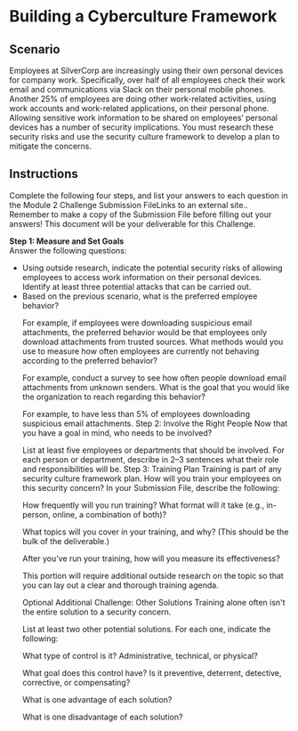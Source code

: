# Building a Cyberculture Framework

<h2>Scenario</h2>
Employees at SilverCorp are increasingly using their own personal devices for company work.
Specifically, over half of all employees check their work email and communications via Slack on their personal mobile phones.
Another 25% of employees are doing other work-related activities, using work accounts and work-related applications, on their personal phone.
Allowing sensitive work information to be shared on employees’ personal devices has a number of security implications. You must research these security risks and use the security culture framework to develop a plan to mitigate the concerns.

<h2>Instructions</h2>
Complete the following four steps, and list your answers to each question in the Module 2 Challenge Submission FileLinks to an external site.. Remember to make a copy of the Submission File before filling out your answers! This document will be your deliverable for this Challenge.
<br>

<b> Step 1: Measure and Set Goals </b>
<br>
Answer the following questions:
<ul> 
  <li>Using outside research, indicate the potential security risks of allowing employees to access work information on their personal devices. Identify at least three potential attacks that can be carried out. </li>
  <li>Based on the previous scenario, what is the preferred employee behavior? </li>

For example, if employees were downloading suspicious email attachments, the preferred behavior would be that employees only download attachments from trusted sources.
What methods would you use to measure how often employees are currently not behaving according to the preferred behavior?

For example, conduct a survey to see how often people download email attachments from unknown senders.
What is the goal that you would like the organization to reach regarding this behavior?

For example, to have less than 5% of employees downloading suspicious email attachments.
Step 2: Involve the Right People
Now that you have a goal in mind, who needs to be involved?

List at least five employees or departments that should be involved. For each person or department, describe in 2–3 sentences what their role and responsibilities will be.
Step 3: Training Plan
Training is part of any security culture framework plan. How will you train your employees on this security concern? In your Submission File, describe the following:

How frequently will you run training? What format will it take (e.g., in-person, online, a combination of both)?

What topics will you cover in your training, and why? (This should be the bulk of the deliverable.)

After you’ve run your training, how will you measure its effectiveness?

This portion will require additional outside research on the topic so that you can lay out a clear and thorough training agenda.

Optional Additional Challenge: Other Solutions
Training alone often isn't the entire solution to a security concern.

List at least two other potential solutions. For each one, indicate the following:

What type of control is it? Administrative, technical, or physical?

What goal does this control have? Is it preventive, deterrent, detective, corrective, or compensating?

What is one advantage of each solution?

What is one disadvantage of each solution?
